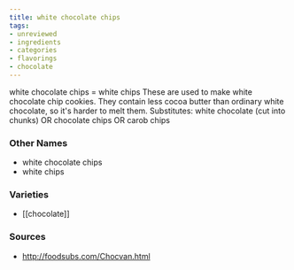 ```yaml
---
title: white chocolate chips
tags:
- unreviewed
- ingredients
- categories
- flavorings
- chocolate
---
```

white chocolate chips = white chips These are used to make white chocolate chip cookies. They contain less cocoa butter than ordinary white chocolate, so it's harder to melt them. Substitutes: white chocolate (cut into chunks) OR chocolate chips OR carob chips

### Other Names

* white chocolate chips
* white chips

### Varieties

* [[chocolate]]

### Sources
* http://foodsubs.com/Chocvan.html
